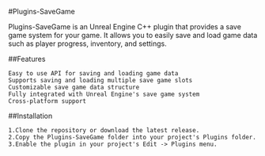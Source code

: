 #Plugins-SaveGame

Plugins-SaveGame is an Unreal Engine C++ plugin that provides a save game system for your game. It allows you to easily save and load game data such as player progress, inventory, and settings.


##Features

    Easy to use API for saving and loading game data
    Supports saving and loading multiple save game slots
    Customizable save game data structure
    Fully integrated with Unreal Engine's save game system
    Cross-platform support

##Installation

    1.Clone the repository or download the latest release.
    2.Copy the Plugins-SaveGame folder into your project's Plugins folder.
    3.Enable the plugin in your project's Edit -> Plugins menu.
